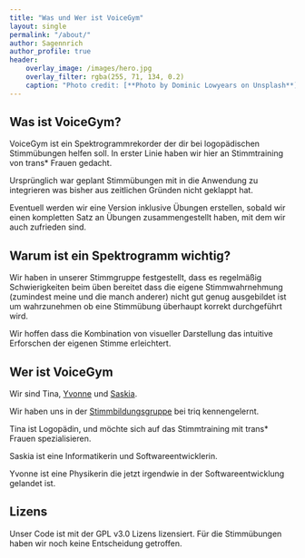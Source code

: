 ```yaml
---
title: "Was und Wer ist VoiceGym"
layout: single
permalink: "/about/"
author: Sagennrich
author_profile: true
header: 
    overlay_image: /images/hero.jpg
    overlay_filter: rgba(255, 71, 134, 0.2)
    caption: "Photo credit: [**Photo by Dominic Lowyears on Unsplash**](https://unsplash.com)"
---
```


## Was ist VoiceGym?

VoiceGym ist ein Spektrogrammrekorder der dir bei logopädischen Stimmübungen helfen soll. In erster Linie haben wir hier an Stimmtraining von trans* Frauen gedacht.

Ursprünglich war geplant Stimmübungen mit in die Anwendung zu integrieren was bisher aus zeitlichen Gründen nicht geklappt hat.

Eventuell werden wir eine Version inklusive Übungen erstellen, sobald wir einen kompletten Satz an Übungen zusammengestellt haben, mit dem wir auch zufrieden sind.

## Warum ist ein Spektrogramm wichtig?

Wir haben in unserer Stimmgruppe festgestellt, dass es regelmäßig Schwierigkeiten beim üben bereitet dass die eigene Stimmwahrnehmung (zumindest meine und die manch anderer) nicht gut genug ausgebildet ist um wahrzunehmen ob eine Stimmübung überhaupt korrekt durchgeführt wird.

Wir hoffen dass die Kombination von visueller Darstellung das intuitive Erforschen der eigenen Stimme erleichtert.


## Wer ist VoiceGym

Wir sind Tina, [Yvonne](https://twitter.com/kayleethemech) und [Saskia](https://twitter.com/sagennrich).

Wir haben uns in der [Stimmbildungsgruppe](http://www.transinterqueer.org/gruppen/stimmtraining-fur-eine-femininere-stimme/) bei triq kennengelernt.

Tina ist Logopädin, und möchte sich auf das Stimmtraining mit trans\* Frauen spezialisieren.

Saskia ist eine Informatikerin und Softwareentwicklerin.

Yvonne ist eine Physikerin die jetzt irgendwie in der Softwareentwicklung gelandet ist.


## Lizens

Unser Code ist mit der GPL v3.0 Lizens lizensiert. Für die Stimmübungen haben wir noch keine Entscheidung getroffen.